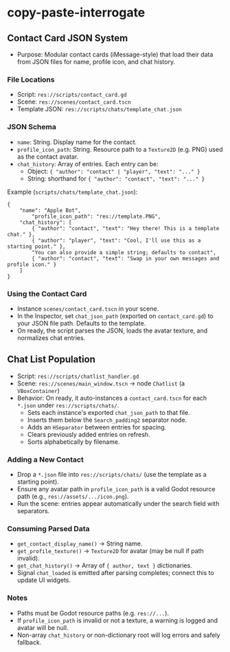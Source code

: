 # copy-paste-interrogate

## Contact Card JSON System

- Purpose: Modular contact cards (iMessage-style) that load their data from JSON files for name, profile icon, and chat history.

### File Locations
- Script: `res://scripts/contact_card.gd`
- Scene: `res://scenes/contact_card.tscn`
- Template JSON: `res://scripts/chats/template_chat.json`

### JSON Schema
- `name`: String. Display name for the contact.
- `profile_icon_path`: String. Resource path to a `Texture2D` (e.g. PNG) used as the contact avatar.
- `chat_history`: Array of entries. Each entry can be:
	- Object: `{ "author": "contact" | "player", "text": "..." }`
	- String: shorthand for `{ "author": "contact", "text": "..." }`

Example (`scripts/chats/template_chat.json`):

```
{
	"name": "Apple Bot",
		"profile_icon_path": "res://template.PNG",
	"chat_history": [
		{ "author": "contact", "text": "Hey there! This is a template chat." },
		{ "author": "player", "text": "Cool, I'll use this as a starting point." },
		"You can also provide a simple string; defaults to contact",
		{ "author": "contact", "text": "Swap in your own messages and profile icon." }
	]
}
```

### Using the Contact Card
- Instance `scenes/contact_card.tscn` in your scene.
- In the Inspector, set `chat_json_path` (exported on `contact_card.gd`) to your JSON file path. Defaults to the template.
- On ready, the script parses the JSON, loads the avatar texture, and normalizes chat entries.

## Chat List Population

- Script: `res://scripts/chatlist_handler.gd`
- Scene: `res://scenes/main_window.tscn` → node `Chatlist` (a `VBoxContainer`)
- Behavior: On ready, it auto-instances a `contact_card.tscn` for each `*.json` under `res://scripts/chats/`.
	- Sets each instance's exported `chat_json_path` to that file.
	- Inserts them below the `Search_padding2` separator node.
	- Adds an `HSeparator` between entries for spacing.
	- Clears previously added entries on refresh.
	- Sorts alphabetically by filename.

### Adding a New Contact
- Drop a `*.json` file into `res://scripts/chats/` (use the template as a starting point).
- Ensure any avatar path in `profile_icon_path` is a valid Godot resource path (e.g., `res://assets/.../icon.png`).
- Run the scene: entries appear automatically under the search field with separators.

### Consuming Parsed Data
- `get_contact_display_name()` → String name.
- `get_profile_texture()` → `Texture2D` for avatar (may be null if path invalid).
- `get_chat_history()` → Array of `{ author, text }` dictionaries.
- Signal `chat_loaded` is emitted after parsing completes; connect this to update UI widgets.

### Notes
- Paths must be Godot resource paths (e.g. `res://...`).
- If `profile_icon_path` is invalid or not a texture, a warning is logged and avatar will be null.
- Non-array `chat_history` or non-dictionary root will log errors and safely fallback.
